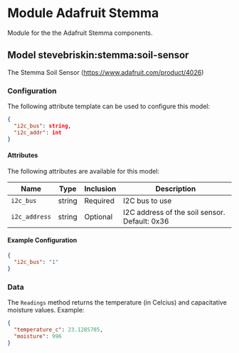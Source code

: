 # Module Adafruit Stemma

Module for the the Adafruit Stemma components.

## Model stevebriskin:stemma:soil-sensor

The Stemma Soil Sensor (https://www.adafruit.com/product/4026)

### Configuration
The following attribute template can be used to configure this model:

```json
{
  "i2c_bus": string,
  "i2c_addr": int
}
```

#### Attributes

The following attributes are available for this model:

| Name          | Type   | Inclusion | Description                |
|---------------|--------|-----------|----------------------------|
| `i2c_bus` | string  | Required  | I2C bus to use |
| `i2c_address` | string | Optional  | I2C address of the soil sensor. Default: 0x36 |

#### Example Configuration

```json
{
  "i2c_bus": "1"
}
```

### Data

The `Readings` method returns the temperature (in Celcius) and capacitative moisture values. Example:
```json
{
  "temperature_c": 23.1285705,
  "moisture": 996
}
```